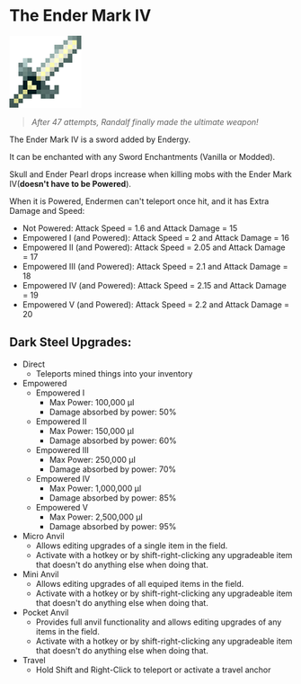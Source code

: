 
# The Ender Mark IV
![](renders/stellar_alloy_sword.png)

> *After 47 attempts, Randalf finally made the ultimate weapon!*

The Ender Mark IV is a sword added by Endergy.

It can be enchanted with any Sword Enchantments (Vanilla or Modded).

Skull and Ender Pearl drops increase when killing mobs with the Ender Mark IV(**doesn't have to be Powered**).

When it is Powered, Endermen can't teleport once hit, and it has Extra Damage and Speed:

* Not Powered: Attack Speed = 1.6 and Attack Damage = 15
* Empowered I (and Powered): Attack Speed = 2 and Attack Damage = 16
* Empowered II (and Powered): Attack Speed = 2.05 and Attack Damage = 17
* Empowered III (and Powered): Attack Speed = 2.1 and Attack Damage = 18
* Empowered IV (and Powered): Attack Speed = 2.15 and Attack Damage = 19
* Empowered V (and Powered): Attack Speed = 2.2 and Attack Damage = 20

## Dark Steel Upgrades:

* Direct
  - Teleports mined things into your inventory
* Empowered
  - Empowered I
    * Max Power: 100,000 µI
    * Damage absorbed by power: 50%
  - Empowered II
    * Max Power: 150,000 µI
    * Damage absorbed by power: 60%
  - Empowered III
    * Max Power: 250,000 µI
    * Damage absorbed by power: 70%
  - Empowered IV
    * Max Power: 1,000,000 µI
    * Damage absorbed by power: 85%
  - Empowered V
    * Max Power: 2,500,000 µI
    * Damage absorbed by power: 95%
* Micro Anvil
  - Allows editing upgrades of a single item in the field.
  - Activate with a hotkey or by shift-right-clicking any upgradeable item that doesn't do anything else when doing that.
* Mini Anvil
  - Allows editing upgrades of all equiped items in the field.
  - Activate with a hotkey or by shift-right-clicking any upgradeable item that doesn't do anything else when doing that.
* Pocket Anvil
  - Provides full anvil functionality and allows editing upgrades of any items in the field.
  - Activate with a hotkey or by shift-right-clicking any upgradeable item that doesn't do anything else when doing that.
* Travel
  - Hold Shift and Right-Click to teleport or activate a travel anchor
